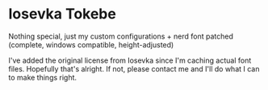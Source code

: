 # Iosevka Tokebe

Nothing special, just my custom configurations + nerd font patched (complete, windows compatible, height-adjusted)

I've added the original license from Iosevka since I'm caching actual font files. Hopefully that's alright. If not, please contact me and I'll do what I can to make things right.



